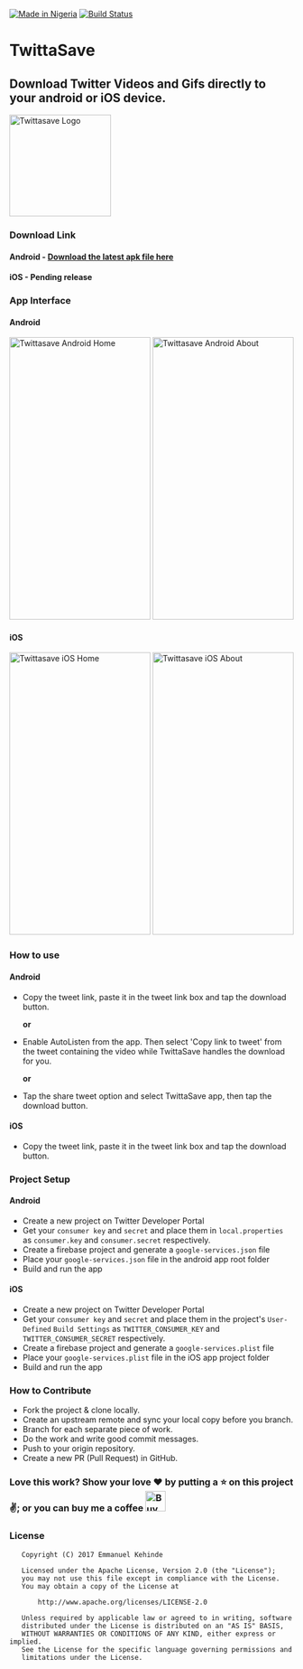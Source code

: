 [![Made in Nigeria](https://img.shields.io/badge/made%20in-nigeria-008751.svg?style=flat-square)](https://github.com/acekyd/made-in-nigeria)
[![Build Status](https://travis-ci.org/emmanuelkehinde/TwittaSave-Android.svg?branch=master)](https://travis-ci.org/emmanuelkehinde/TwittaSave-Android)

# TwittaSave

## Download Twitter Videos and Gifs directly to your android or iOS device.

<img src=https://raw.githubusercontent.com/emmanuelkehinde/TwittaSave-Mobile/master/screenshots/logo.png alt="Twittasave Logo" width=180 height=180/>

### Download Link

#### Android - [Download the latest apk file here](https://github.com/emmanuelkehinde/TwittaSave-Android/releases/download/v3.0/twittasave-release.apk)

#### iOS - Pending release


### App Interface

#### Android

<img src=https://raw.githubusercontent.com/emmanuelkehinde/TwittaSave-Mobile/master/screenshots/android/home.jpg alt="Twittasave Android Home" width=250 height=500/> <img src=https://raw.githubusercontent.com/emmanuelkehinde/TwittaSave-Mobile/master/screenshots/android/about.jpg alt="Twittasave Android About" width=250 height=500/>

#### iOS

<img src=https://raw.githubusercontent.com/emmanuelkehinde/TwittaSave-Mobile/master/screenshots/iOS/home.png alt="Twittasave iOS Home" width=250 height=500/> <img src=https://raw.githubusercontent.com/emmanuelkehinde/TwittaSave-Mobile/master/screenshots/iOS/about.png alt="Twittasave iOS About" width=250 height=500/>

### How to use

#### Android

- Copy the tweet link, paste it in the tweet link box and tap the download button.

  **or**
- Enable AutoListen from the app. Then select 'Copy link to tweet' from the tweet containing the video while TwittaSave handles the download for you.

  **or**
- Tap the share tweet option and select TwittaSave app, then tap the download button.

#### iOS

- Copy the tweet link, paste it in the tweet link box and tap the download button.



### Project Setup

#### Android

- Create a new project on Twitter Developer Portal
- Get your `consumer key` and `secret` and place them in `local.properties` as `consumer.key` and `consumer.secret` respectively.
- Create a firebase project and generate a `google-services.json` file
- Place your `google-services.json` file in the android app root folder
- Build and run the app

#### iOS

- Create a new project on Twitter Developer Portal
- Get your `consumer key` and `secret` and place them in the project's `User-Defined` `Build Settings` as `TWITTER_CONSUMER_KEY` and `TWITTER_CONSUMER_SECRET` respectively.
- Create a firebase project and generate a `google-services.plist` file
- Place your `google-services.plist` file in the iOS app project folder
- Build and run the app



### How to Contribute
- Fork the project & clone locally.
- Create an upstream remote and sync your local copy before you branch.
- Branch for each separate piece of work.
- Do the work and write good commit messages.
- Push to your origin repository.
- Create a new PR (Pull Request) in GitHub.



### Love this work? Show your love :heart: by putting a :star: on this project :v:; or you can buy me a coffee <a href='https://ko-fi.com/P5P0GMV2' target='_blank'><img height='36' style='border:0px;height:36px;' src='https://az743702.vo.msecnd.net/cdn/kofi2.png?v=0' border='0' alt='Buy Me a Coffee at ko-fi.com' /></a>

### License
```
   Copyright (C) 2017 Emmanuel Kehinde

   Licensed under the Apache License, Version 2.0 (the "License");
   you may not use this file except in compliance with the License.
   You may obtain a copy of the License at

       http://www.apache.org/licenses/LICENSE-2.0

   Unless required by applicable law or agreed to in writing, software
   distributed under the License is distributed on an "AS IS" BASIS,
   WITHOUT WARRANTIES OR CONDITIONS OF ANY KIND, either express or implied.
   See the License for the specific language governing permissions and
   limitations under the License.
```
